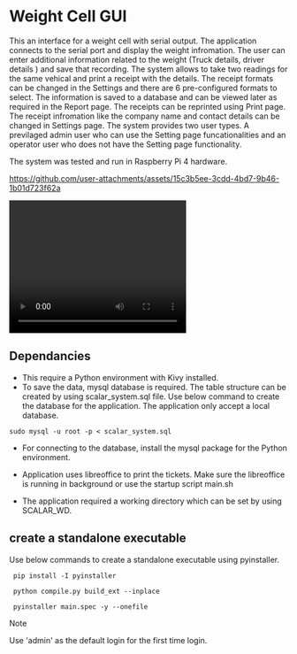 # Weight Cell GUI

This an interface for a weight cell with serial output. The application connects to the serial 
port and display the weight infromation. The user can enter additional information related to 
the weight (Truck details, driver details ) and save that recording. The system allows to take
two readings for the same vehical and print a receipt with the details. The receipt formats can
be changed in the Settings and there are 6 pre-configured formats to select. The information is
saved to a database and can be viewed later as required in the Report page. The receipts can be
reprinted using Print page. The receipt infromation like the company name and contact details 
can be changed in Settings page. The system provides two user types. A previlaged admin user 
who can use the Setting page funcationalities and an operator user who does not have the Setting
page functionality. 

The system was tested and run in Raspberry Pi 4 hardware. 


https://github.com/user-attachments/assets/15c3b5ee-3cdd-4bd7-9b46-1b01d723f62a


<video src="tharadi-demo.mp4" width="320" height="240" controls></video>

## Dependancies

- This require a Python environment with Kivy installed. 
- To save the data, mysql database is required. The table structure can be created 
by using scalar_system.sql file. Use below command to create the database for the
application. The application only accept a local database. 

` sudo mysql -u root -p < scalar_system.sql `

- For connecting to the database, install the mysql package for the Python environment. 

- Application uses libreoffice to print the tickets. Make sure the libreoffice is running
in background or use the startup script main.sh 

- The application required a working directory which can be set by using SCALAR_WD. 

## create a standalone executable

Use below commands to create a standalone executable using pyinstaller. 

` pip install -I pyinstaller`

` python compile.py build_ext --inplace`

` pyinstaller main.spec -y --onefile`

> [!NOTE]  
> Use 'admin' as the default login for the first time login.

